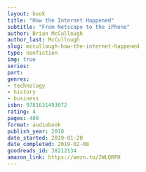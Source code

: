 ```yaml
---
layout: book
title: "How the Internet Happened"
subtitle: "From Netscape to the iPhone"
author: Brian McCullough
author_last: McCullough
slug: mccullough-how-the-internet-happened
type: nonfiction
img: true
series: 
part: 
genres:
- technology
- history
- business
isbn: 9781631493072
rating: 4
pages: 400
format: audiobook
publish_year: 2018
date_started: 2019-01-20
date_completed: 2019-02-08
goodreads_id: 38212134
amazon_link: https://amzn.to/2WLQRPH
---
```

